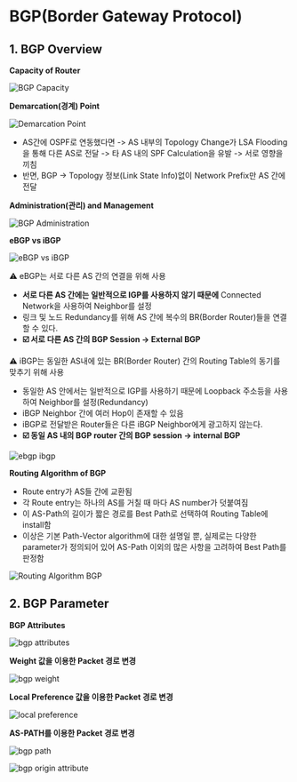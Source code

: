 # BGP(Border Gateway Protocol)

## 1. BGP Overview

**Capacity of Router**  

![BGP Capacity](./imgs/bgp_capacity.PNG)

**Demarcation(경계) Point**

![Demarcation Point](./imgs/demarcation_point.PNG)

- AS간에 OSPF로 연동했다면 -> AS 내부의 Topology Change가 LSA Flooding을 통해 다른 AS로 전달 -> 타 AS 내의 SPF Calculation을 유발 -> 서로 영향을 끼침
- 반면, BGP -> Topology 정보(Link State Info)없이 Network Prefix만 AS 간에 전달

**Administration(관리) and Management**

![BGP Administration](./imgs/bgp_administration.PNG)

**eBGP vs iBGP**

![eBGP vs iBGP](./imgs/ebgp_ibgp.PNG)

:warning: eBGP는 서로 다른 AS 간의 연결을 위해 사용

- **서로 다른 AS 간에는 일반적으로 IGP를 사용하지 않기 때문에** Connected Network을 사용하여 Neighbor를 설정
- 링크 및 노드 Redundancy를 위해 AS 간에 복수의 BR(Border Router)들을 연결할 수 있다.
- **:ballot_box_with_check: 서로 다른 AS 간의 BGP Session -> External BGP**

:warning: iBGP는 동일한 AS내에 있는 BR(Border Router) 간의 Routing Table의 동기를 맞추기 위해 사용

- 동일한 AS 안에서는 일반적으로 IGP를 사용하기 때문에 Loopback 주소등을 사용하여 Neighbor를 설정(Redundancy)
- iBGP Neighbor 간에 여러 Hop이 존재할 수 있음
- iBGP로 전달받은 Router들은 다른 iBGP Neighbor에게 광고하지 않는다.
- **:ballot_box_with_check: 동일 AS 내의 BGP router 간의 BGP session -> internal BGP**

![ebgp ibgp](./imgs/ebgp_ibgp2.PNG)

**Routing Algorithm of BGP**

- Route entry가 AS들 간에 교환됨
- 각 Route entry는 하나의 AS를 거칠 때 마다 AS number가 덧붙여짐
- 이 AS-Path의 길이가 짧은 경로를 Best Path로 선택하여 Routing Table에 install함
- 이상은 기본 Path-Vector algorithm에 대한 설명일 뿐, 실제로는 다양한 parameter가 정의되어 있어 AS-Path 이외의 많은 사항을 고려하여 Best Path를 판정함

![Routing Algorithm BGP](./imgs/routing_algorithm_bgp.PNG)

## 2. BGP Parameter

**BGP Attributes**

![bgp attributes](./imgs/bgp_attribute.PNG)

**Weight 값을 이용한 Packet 경로 변경**

![bgp weight](./imgs/bgp_weight.PNG)

**Local Preference 값을 이용한 Packet 경로 변경**

![local preference](./imgs/bgp_local_preference.PNG)

**AS-PATH를 이용한 Packet 경로 변경**

![bgp path](./imgs/bgp_path.PNG)

![bgp origin attribute](./imgs/bgp_origin_attribute.PNG)

